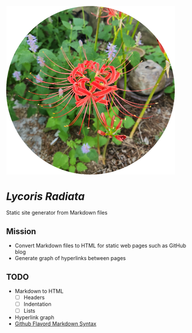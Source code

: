 <img src="./asset/lycoris_small.png" alt="lycoris" style="zoom:50%;" />

# *Lycoris Radiata*

Static site generator from Markdown files

## Mission

- Convert Markdown files to HTML for static web pages such as GitHub blog
- Generate graph of hyperlinks between pages

## TODO

- Markdown to HTML
    - [ ] Headers
    - [ ] Indentation
    - [ ] Lists
- Hyperlink graph
- [Github Flavord Markdown Syntax](https://github.github.com/gfm/)